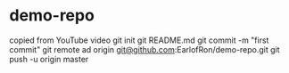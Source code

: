 # demo-repo
copied from YouTube video
git init
git README.md
git commit -m "first commit"
git remote ad origin git@github.com:EarlofRon/demo-repo.git
git push -u origin master
